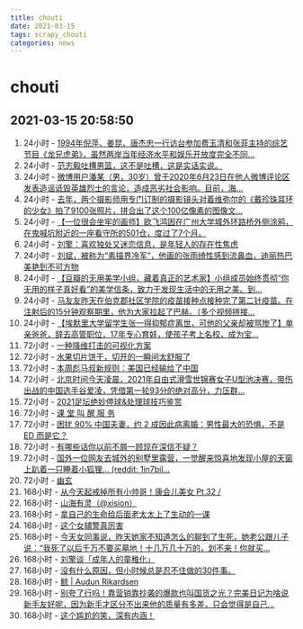 ```yaml
---
title: chouti
date: 2021-03-15 
tags: scrapy_chouti
categories: news
---
```

# chouti
## 2021-03-15 20:58:50
1. 24小时 - [1994年倪萍、姜昆、唐杰忠一行访台参加费玉清和张菲主持的综艺节目《龙兄虎弟》，虽然两岸当年经济水平和娱乐开放度完全不同...](https://dig.chouti.com//link/30432232)
1. 24小时 - [范志毅吐槽男篮，这不是吐槽，这是实话实说。](https://dig.chouti.com//link/30434069)
1. 24小时 - [微博用户潘某（男，30岁）曾于2020年6月23日在他人微博评论区发表造谣诋毁英雄烈士的言论，造成恶劣社会影响。目前，海...](https://dig.chouti.com//link/30434246)
1. 24小时 - [去年，两个摄影师用专门订制的摄影镜头对着维弥尔的《戴珍珠耳环的少女》拍了9100张照片，拼合出了这个100亿像素的图像文...](https://dig.chouti.com//link/30433140)
1. 24小时 - [【一位很会坐牢的画师】欧飞鸿因在广州大学城外环路桥外侧涂鸦，在鬼喊坑附近的一座看守所的501仓，度过了7个月。](https://dig.chouti.com//link/30432544)
1. 24小时 - [刘擎：喜欢独处又迷恋信息，是年轻人的存在性焦虑](https://dig.chouti.com//link/30430621)
1. 24小时 - [刘斌，被称为“素描界冷军”，他画的张雨绮性感到流鼻血，迪丽热巴美艳到不可方物](https://dig.chouti.com//link/30435840)
1. 24小时 - [【豆瓣的无用美学小组，藏着真正的艺术家】小组成员始终贯彻“你无用的样子真好看”的美学信条，致力于发现生活中的无用之美。到...](https://dig.chouti.com//link/30433706)
1. 24小时 - [马友友昨天在伯克郡社区学院的疫苗接种点接种完了第二针疫苗。在注射后的15分钟观察期里，他为大家拉起了巴赫。（多个视频拼接...](https://dig.chouti.com//link/30433895)
1. 24小时 - [【埃默里大学留学生张一得抑郁症离世，可他的父亲却被骂惨了】单亲爸爸，辞去高管职位，17年专心育娃，使孩子考上名校，成为宝...](https://dig.chouti.com//link/30432362)
1. 72小时 - [一种降维打击的可视化方案](https://dig.chouti.com//link/30427103)
1. 72小时 - [水果切片饼干，切开的一瞬间太舒服了](https://dig.chouti.com//link/30429456)
1. 72小时 - [本周彪马叔新规则：美国已经输给了中国](https://dig.chouti.com//link/30428713)
1. 72小时 - [北京时间今天凌晨，2021年自由式滑雪世锦赛女子U型池决赛，带伤出战的中国选手谷爱凌，凭借第一轮93分的绝对高分，力压群...](https://dig.chouti.com//link/30427108)
1. 72小时 - [2021足坛绝妙停球&处理球技巧鉴赏](https://dig.chouti.com//link/30426824)
1. 72小时 - [课 堂 叫 醒 服 务](https://dig.chouti.com//link/30426895)
1. 72小时 - [困扰 90% 中国夫妻，约 2 成因此病离婚：男性最大的恐惧，不是 ED 而是它？](https://dig.chouti.com//link/30428067)
1. 72小时 - [有哪些话你以前不屑一顾现在深信不疑？](https://dig.chouti.com//link/30429800)
1. 72小时 - [国外一位网友去城外的别墅里露营，一觉醒来惊喜地发现小屋的天窗上趴着一只睡着小狐狸... (reddit: 1in7bil...](https://dig.chouti.com//link/30430420)
1. 72小时 - [幽玄](https://dig.chouti.com//link/30422414)
1. 168小时 - [从今天起戒掉所有小帅哥！康会儿美女 Pt.32  /](https://dig.chouti.com//link/30410583)
1. 168小时 - [山海有灵（@xision）](https://dig.chouti.com//link/30413334)
1. 168小时 - [拿自己的生命给后面老太太上了生动的一课](https://dig.chouti.com//link/30407138)
1. 168小时 - [这个女辅警真厉害](https://dig.chouti.com//link/30422227)
1. 168小时 - [今天女同事说，昨天她家不知道怎么的聊到了生死，她老公跟儿子说：“我死了以后千万不要买墓地！十几万几十万的，划不来！你就买...](https://dig.chouti.com//link/30410834)
1. 168小时 - [刘擎谈「成年人的童稚化」](https://dig.chouti.com//link/30421110)
1. 168小时 - [没有什么原因，但小时候总是忍不住做的30件事。](https://dig.chouti.com//link/30405578)
1. 168小时 - [鲸 | Audun Rikardsen](https://dig.chouti.com//link/30416391)
1. 168小时 - [别夸了行吗！靠营销靠抄袭的爆款也叫国货之光？完美日记为啥说新手友好呢，因为新手才区分不出来他的质量有多差，只会觉得是自己...](https://dig.chouti.com//link/30419901)
1. 168小时 - [这个尴尬的笑，深有内涵！](https://dig.chouti.com//link/30410451)
